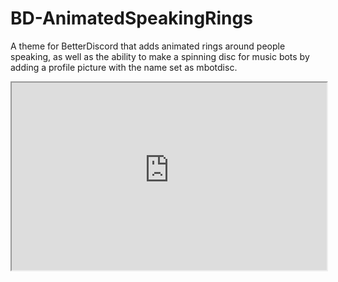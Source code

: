 # BD-AnimatedSpeakingRings
A theme for BetterDiscord that adds animated rings around people speaking, as well as the ability to make a spinning disc for music bots by adding a profile picture with the name set as mbotdisc.

<iframe
  src="https://raw.githubusercontent.com/p0rtL6/BD-AnimatedSpeakingRings/main/assets/showcase.html"
  style="width:100%; height:300px;"
></iframe>

